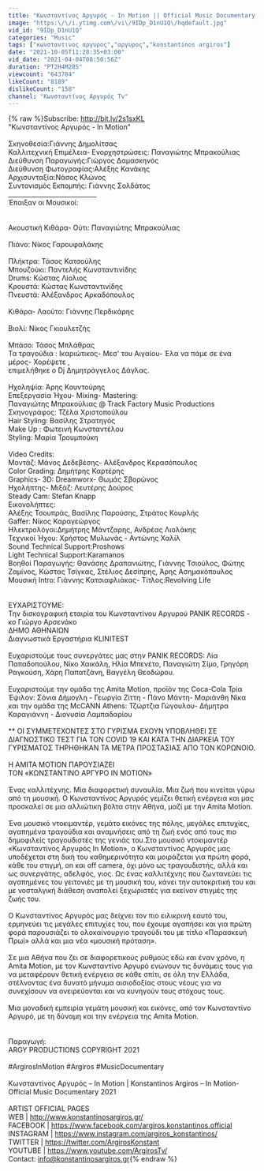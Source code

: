 ```yaml
---
title: "Κωνσταντίνος Αργυρός - In Motion || Official Music Documentary 2021"
image: "https:\/\/i.ytimg.com\/vi\/9IDp_D1nU1Q\/hqdefault.jpg"
vid_id: "9IDp_D1nU1Q"
categories: "Music"
tags: ["κωνσταντινος αργυρος","αργυρος","konstantinos argiros"]
date: "2021-10-05T11:28:35+03:00"
vid_date: "2021-04-04T08:50:56Z"
duration: "PT2H4M28S"
viewcount: "643784"
likeCount: "8189"
dislikeCount: "158"
channel: "Κωνσταντίνος Αργυρός Tv"
---
```

{% raw %}Subscribe: <a rel="nofollow" target="blank" href="http://bit.ly/2s1sxKL">http://bit.ly/2s1sxKL</a><br />&quot;Κωνσταντίνος Αργυρός - In Motion&quot;<br /><br />Σκηνοθεσία:Γιάννης Δημολίτσας<br />Καλλιτεχνική Επιμέλεια- Ενορχηστρώσεις: Παναγιώτης Μπρακούλιας<br />Διεύθυνση Παραγωγής:Γιώργος Δαμασκηνός<br />Διεύθυνση Φωτογραφίας:Αλέξης Κανάκης<br />Αρχισυνταξία:Νάσος Κλώνος<br />Συντονισμός Εκπομπής: Γιάννης Σολδάτος<br />____________________________<br />Έπαιξαν οι Μουσικοί:<br /><br /><br />Ακουστική Κιθάρα- Ούτι: Παναγιώτης Μπρακούλιας<br /><br />Πιάνο: Νίκος Γαρουφαλάκης<br /><br />Πλήκτρα: Τάσος Κατσούλης<br />Μπουζούκι: Παντελής Κωνσταντινίδης<br />Drums: Κώστας Λίολιος<br />Κρουστά: Κώστας Κωνσταντινίδης<br />Πνευστά: Αλέξανδρος Αρκαδόπουλος<br /><br />Κιθάρα- Λαούτο: Γιάννης Περδικάρης<br /><br />Βιολί: Νίκος Γκιουλετζής<br /><br />Μπάσο: Τάσος Μπλάθρας<br />Τα τραγούδια : Ικαριώτικος- Μεσ' του Αιγαίου- Έλα να πάμε σε ένα μέρος- Χορέψετε , <br />επιμελήθηκε ο Dj Δημητράγγελος Δάγλας.<br /><br />Ηχοληψία: Άρης Κουντούρης<br />Επεξεργασία Ήχου- Mixing- Mastering:<br />Παναγιώτης Μπρακούλιας @ Track Factory Music Productions<br />Σκηνογράφος: Τζέλα Χριστοπούλου<br />Hair Styling: Βασίλης Στρατηγός<br />Make Up : Φωτεινή Κωνσταντέλου<br />Styling: Μαρία Τρουμπούκη<br /><br />Video Credits:<br />Μοντάζ: Μάνος Δεδεβέσης- Αλέξανδρος Κερασόπουλος<br />Color Grading: Δημήτρης Καρτέρης<br />Graphics- 3D: Dreamworx- Θωμάς Σβορώνος<br />Ηχολήπτης- Μιξάζ: Λευτέρης Δούρος<br />Steady Cam: Stefan Knapp<br />Εικονολήπτες:<br />Αλέξης Τσουπράς, Βασίλης Παρούσης, Στράτος Κουρλής<br />Gaffer: Νίκος Καραγεώργος<br />Ηλεκτρολόγοι:Δημήτρης Μάντζαρης, Ανδρέας Λιολάκης<br />Τεχνικοί Ήχου: Χρήστος Μυλωνάς - Αντώνης Χαλίλ<br />Sound Technical Support:Proshows<br />Light Technical Support:Karamanos<br />Βοηθοί Παραγωγής: Θανάσης Δραπανιώτης, Γιάννης Τσιούλος, Φώτης Ζαμίνος, Κώστας Τσίγκας, Στέλιος Δεσίπρης, Άρης Ασημακόπουλος<br />Μουσική Intro: Γιάννης Κατσιαφλιάκας- Τίτλος:Revolving Life<br /><br /><br />ΕΥΧΑΡΙΣΤΟΥΜΕ:<br />Την δισκογραφική εταιρία του Κωνσταντίνου Αργυρού PANIK RECORDS - κο Γιώργο Αρσενάκο<br />ΔΗΜΟ ΑΘΗΝΑΙΩΝ <br />Διαγνωστικά Εργαστήρια KLINITEST<br /><br />Ευχαριστούμε τους συνεργάτες μας στην PANIK RECORDS: Λία Παπαδοπούλου, Νίκο Χαικάλη, Ηλία Μπενέτο, Παναγιώτη Σίμο, Γρηγόρη Ραγκούση, Χάρη Παπατζάνη, Βαγγέλη Θεοδώρου.<br /><br />Ευχαριστούμε την ομάδα της Amita Motion, προϊόν της Coca-Cola Τρία Έψιλον:  Σόνια Δήμογλη - Γεωργία Ζίττη - Πάνο Μάντη- Μαριάνθη Νίκα και την ομάδα της McCANN Athens: Τζώρτζια Γώγουλου- Δήμητρα Καραγιάννη - Διονυσία Λαμπαδαρίου<br /><br />** ΟΙ ΣΥΜΜΕΤΕΧΟΝΤΕΣ ΣΤΟ ΓΥΡΙΣΜΑ ΕΧΟΥΝ  ΥΠΟΒΛΗΘΕΙ ΣΕ ΔΙΑΓΝΩΣΤΙΚΟ ΤΕΣΤ ΓΙΑ ΤΟΝ COVID 19 ΚΑΙ ΚΑΤΑ ΤΗΝ ΔΙΑΡΚΕΙΑ ΤΟΥ ΓΥΡΙΣΜΑΤΟΣ ΤΗΡΗΘΗΚΑΝ ΤΑ ΜΕΤΡΑ ΠΡΟΣΤΑΣΙΑΣ ΑΠΟ ΤΟΝ ΚΟΡΩΝΟΙΟ.<br /><br />Η AMITA MOTION ΠΑΡΟΥΣΙΑΖΕΙ <br />ΤΟΝ «ΚΩΝΣΤΑΝΤΙΝΟ ΑΡΓΥΡΟ IN MOTION»<br /><br />Ένας καλλιτέχνης. Μία διαφορετική συναυλία. Μια ζωή που κινείται γύρω από τη μουσική. O Κωνσταντίνος Αργυρός γεμίζει θετική ενέργεια και μας προσκαλεί σε μια αλλιώτικη βόλτα στην Αθήνα, μαζί με την Amita Motion.<br /><br />  Ένα μουσικό ντοκιμαντέρ, γεμάτο εικόνες της πόλης, μεγάλες επιτυχίες, αγαπημένα τραγούδια και αναμνήσεις από τη ζωή ενός από τους πιο δημοφιλείς τραγουδιστές της γενιάς του.Στο μουσικό ντοκιμαντέρ «Κωνσταντίνος Αργυρός In Motion», ο Κωνσταντίνος Αργυρός μας υποδέχεται στη δική του καθημερινότητα και μοιράζεται για πρώτη φορά, κάθε του στιγμή, on και off camera, όχι μόνο ως τραγουδιστής, αλλά και ως συνεργάτης, αδελφός, γιος. Ως ένας καλλιτέχνης που ζωντανεύει τις αγαπημένες του γειτονιές με τη μουσική του, κάνει την αυτοκριτική του και με νοσταλγική διάθεση αναπολεί ξεχωριστές για εκείνον στιγμές της ζωής του.<br /><br />   Ο Κωνσταντίνος Αργυρός μας δείχνει τον πιο ειλικρινή εαυτό του, ερμηνεύει τις μεγάλες επιτυχίες του, που έχουμε αγαπήσει και για πρώτη φορά παρουσιάζει το ολοκαίνουργιο τραγούδι του με τίτλο «Παρασκευή Πρωί» αλλά και μια νέα «μουσική πρόταση».<br /><br />   Σε μια Αθήνα που ζει σε διαφορετικούς ρυθμούς εδώ και έναν χρόνο, η Amita Motion, με τον Κωνσταντίνο Αργυρό ενώνουν τις δυνάμεις τους για να μεταφέρουν θετική ενέργεια σε κάθε σπίτι, σε όλη την Ελλάδα, στέλνοντας ένα δυνατό μήνυμα αισιοδοξίας στους νέους για να συνεχίσουν να ονειρεύονται και να κυνηγούν τους στόχους τους.<br /><br />   Mια μοναδική εμπειρία γεμάτη μουσική και εικόνες, από τον Κωνσταντίνο Αργυρό, με τη δύναμη και την ενέργεια της Amita Motion. <br /><br /><br />Παραγωγή:<br />ARGY PRODUCTIONS COPYRIGHT 2021<br /><br />#ArgirosInMotion #Argiros #MusicDocumentary<br /><br />Κωνσταντίνος Αργυρός – In Motion | Konstantinos Argiros – In Motion- Official Music Documentary 2021<br /><br />ARTIST OFFICIAL PAGES<br />WEB | <a rel="nofollow" target="blank" href="http://www.konstantinosargiros.gr/">http://www.konstantinosargiros.gr/</a><br />FACEBOOK | <a rel="nofollow" target="blank" href="https://www.facebook.com/argiros.konstantinos.official">https://www.facebook.com/argiros.konstantinos.official</a><br />INSTAGRAM | <a rel="nofollow" target="blank" href="https://www.instagram.com/argiros_konstantinos/">https://www.instagram.com/argiros_konstantinos/</a><br />TWITTER | <a rel="nofollow" target="blank" href="https://twitter.com/ArgirosKonstant">https://twitter.com/ArgirosKonstant</a><br />YOUTUBE | <a rel="nofollow" target="blank" href="https://www.youtube.com/ArgirosTv/">https://www.youtube.com/ArgirosTv/</a><br />Contact: info@konstantinosargiros.gr{% endraw %}

